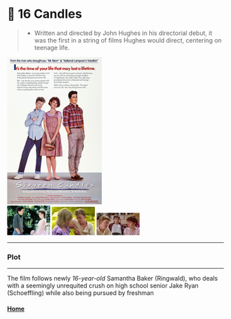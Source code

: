 # 🎂 16 Candles 
> + Written and directed by John Hughes in his directorial debut, it was the first in a string of films Hughes would direct, centering on teenage life. 

![16candle][def4]\
![16candle][def]
![16candle][def2]
![16candle][def3]
___

### Plot
---
The film follows newly *16-year-old*  Samantha Baker (Ringwald), who deals with a seemingly unrequited crush on high school senior Jake Ryan (Schoeffling) while also being pursued by freshman


[def4]: candles.jpg
[def]: 16candl.jpg
[def2]: cand.jpg
[def3]: candle2.jpg

#### [Home](./)